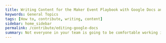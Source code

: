 ```yaml
---
title: Writing Content for the Maker Event Playbook with Google Docs and Markdown Converter
keywords: General Topics
tags: [How to, contribute, writing, content]
sidebar: home_sidebar
permalink: /contribute/editing-google-docs
summary: Not everyone in your team is going to be comfortable working in GitHub, but they have great knowledge we want to share. This document is a walkthrough on a workflow using Google Docs and some free tools so your team can contribute to this project without ever logging into GitHub.
---
```

